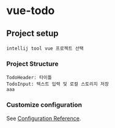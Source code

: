 # vue-todo

## Project setup
```
intellij tool vue 프로젝트 선택
```

### Project Structure
```
TodoHeader: 타이틀
TodoInput: 텍스트 입력 및 로컬 스토리지 저장
aaa
```

### Customize configuration
See [Configuration Reference](https://cli.vuejs.org/config/).
